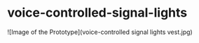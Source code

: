 # voice-controlled-signal-lights

![Image of the Prototype](voice-controlled signal lights vest.jpg)
